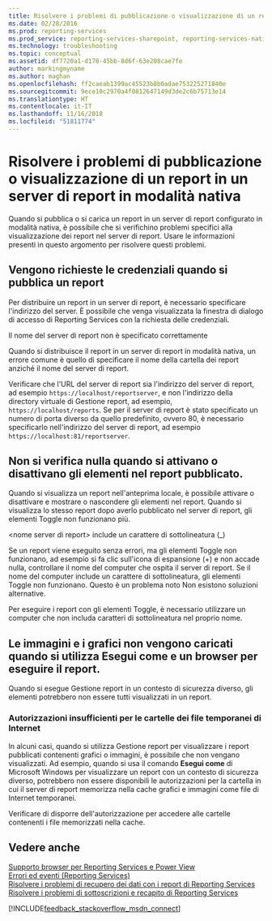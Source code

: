 ```yaml
---
title: Risolvere i problemi di pubblicazione o visualizzazione di un report in un server di report in modalità nativa | Microsoft Docs
ms.date: 02/28/2016
ms.prod: reporting-services
ms.prod_service: reporting-services-sharepoint, reporting-services-native
ms.technology: troubleshooting
ms.topic: conceptual
ms.assetid: df7720a1-d178-45bb-8d6f-63e208cae7fe
author: markingmyname
ms.author: maghan
ms.openlocfilehash: ff2caeab1399ac45523b8b0adae753225271840e
ms.sourcegitcommit: 9ece10c2970a4f0812647149d3de2c6b75713e14
ms.translationtype: HT
ms.contentlocale: it-IT
ms.lasthandoff: 11/16/2018
ms.locfileid: "51811774"
---
```

# <a name="troubleshoot-publishing-or-viewing-a-report-on-a-native-mode-report-server"></a>Risolvere i problemi di pubblicazione o visualizzazione di un report in un server di report in modalità nativa
  
  
  
Quando si pubblica o si carica un report in un server di report configurato in modalità nativa, è possibile che si verifichino problemi specifici alla visualizzazione dei report nel server di report. Usare le informazioni presenti in questo argomento per risolvere questi problemi.   
  
## <a name="why-am-i-being-prompted-for-credentials-when-i-publish-a-report"></a>Vengono richieste le credenziali quando si pubblica un report  
Per distribuire un report in un server di report, è necessario specificare l'indirizzo del server. È possibile che venga visualizzata la finestra di dialogo di accesso di Reporting Services con la richiesta delle credenziali.   
  
Il nome del server di report non è specificato correttamente  
  
  
Quando si distribuisce il report in un server di report in modalità nativa, un errore comune è quello di specificare il nome della cartella dei report anziché il nome del server di report.   
  
Verificare che l'URL del server di report sia l'indirizzo del server di report, ad esempio `https://localhost/reportserver`, e non l'indirizzo della directory virtuale di Gestione report, ad esempio, `https://localhost/reports`. Se per il server di report è stato specificato un numero di porta diverso da quello predefinito, ovvero 80, è necessario specificarlo nell'indirizzo del server di report, ad esempio `https://localhost:81/reportserver`.   
  
 ## <a name="nothing-happens-when-i-toggle-items-in-my-published-report"></a>Non si verifica nulla quando si attivano o disattivano gli elementi nel report pubblicato.  
  Quando si visualizza un report nell'anteprima locale, è possibile attivare o disattivare e mostrare o nascondere gli elementi nel report. Quando si visualizza lo stesso report dopo averlo pubblicato nel server di report, gli elementi Toggle non funzionano più.   
  
\<nome server di report> include un carattere di sottolineatura (_)  
  
Se un report viene eseguito senza errori, ma gli elementi Toggle non funzionano, ad esempio si fa clic sull'icona di espansione (+) e non accade nulla, controllare il nome del computer che ospita il server di report. Se il nome del computer include un carattere di sottolineatura, gli elementi Toggle non funzionano. Questo è un problema noto Non esistono soluzioni alternative.   
  
Per eseguire i report con gli elementi Toggle, è necessario utilizzare un computer che non includa caratteri di sottolineatura nel proprio nome.  
  
## <a name="images-and-charts-do-not-load-when-i-use-run-as-and-a-browser-to-run-my-report"></a>Le immagini e i grafici non vengono caricati quando si utilizza Esegui come e un browser per eseguire il report.  
Quando si esegue Gestione report in un contesto di sicurezza diverso, gli elementi potrebbero non essere tutti visualizzati in un report.   
  
### <a name="insufficient-permissions-on-internet-temporary-file-folders"></a>Autorizzazioni insufficienti per le cartelle dei file temporanei di Internet  
  
In alcuni casi, quando si utilizza Gestione report per visualizzare i report pubblicati contenenti grafici o immagini, è possibile che non vengano visualizzati. Ad esempio, quando si usa il comando **Esegui come** di Microsoft Windows per visualizzare un report con un contesto di sicurezza diverso, potrebbero non essere disponibili le autorizzazioni per la cartella in cui il server di report memorizza nella cache grafici e immagini come file di Internet temporanei.   
  
Verificare di disporre dell'autorizzazione per accedere alle cartelle contenenti i file memorizzati nella cache.   
    
## <a name="see-also"></a>Vedere anche  
[Supporto browser per Reporting Services e Power View](../../reporting-services/browser-support-for-reporting-services-and-power-view.md)  
[Errori ed eventi (Reporting Services)](../../reporting-services/troubleshooting/errors-and-events-reference-reporting-services.md)  
[Risolvere i problemi di recupero dei dati con i report di Reporting Services](../../reporting-services/troubleshooting/troubleshoot-data-retrieval-issues-with-reporting-services-reports.md)  
[Risolvere i problemi di sottoscrizioni e recapito di Reporting Services](../../reporting-services/troubleshooting/troubleshoot-reporting-services-subscriptions-and-delivery.md)  
  
  

[!INCLUDE[feedback_stackoverflow_msdn_connect](../../includes/feedback-stackoverflow-msdn-connect-md.md)]

